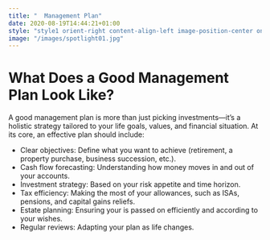 ```yaml
---
title: "  Management Plan"
date: 2020-08-19T14:44:21+01:00
style: "style1 orient-right content-align-left image-position-center onscroll-image-fade-in"
image: "/images/spotlight01.jpg"
---
```


# What Does a Good   Management Plan Look Like?

A good   management plan is more than just picking investments—it’s a holistic strategy tailored to your life goals, values, and financial situation. At its core, an effective plan should include:


-   Clear objectives: Define what you want to achieve (retirement, a property purchase, business succession, etc.).
-   Cash flow forecasting: Understanding how money moves in and out of your accounts.
-   Investment strategy: Based on your risk appetite and time horizon.
-   Tax efficiency: Making the most of your allowances, such as ISAs, pensions, and capital gains reliefs.
-   Estate planning: Ensuring your   is passed on efficiently and according to your wishes.
-   Regular reviews: Adapting your plan as life changes.